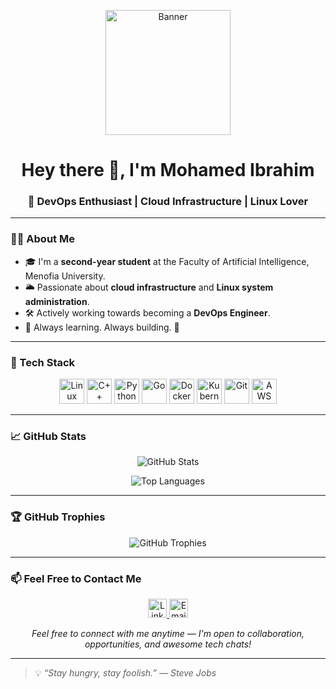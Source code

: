 <p align="center">
  <img src="https://media.giphy.com/media/v1.Y2lkPTc5MGI3NjExcWx3ajhrdm13NzUyeTE5ZzQ1ZWF4b2lqMHY4eXV2eGcycmpyNmJkdiZlcD12MV9naWZzX3NlYXJjaCZjdD1n/S9d8XB557e8phGLBVS/giphy.gif" alt="Banner" height="200" />
</p>

<h1 align="center">Hey there 👋, I'm Mohamed Ibrahim</h1>
<h3 align="center">
🚀 DevOps Enthusiast | Cloud Infrastructure | Linux Lover
</h3>

---

### 👨‍🎓 About Me

- 🎓 I'm a **second-year student** at the Faculty of Artificial Intelligence, Menofia University.
- 🌥️ Passionate about **cloud infrastructure** and **Linux system administration**.
- 🛠️ Actively working towards becoming a **DevOps Engineer**.
- 🔁 Always learning. Always building. 🚀

---

### 🧠 Tech Stack

<p align="center">
  <img src="https://cdn.jsdelivr.net/gh/devicons/devicon/icons/linux/linux-original.svg" height="40" alt="Linux" />
  <img src="https://cdn.jsdelivr.net/gh/devicons/devicon/icons/cplusplus/cplusplus-original.svg" height="40" alt="C++" />
  <img src="https://cdn.jsdelivr.net/gh/devicons/devicon/icons/python/python-original.svg" height="40" alt="Python" />
  <img src="https://cdn.jsdelivr.net/gh/devicons/devicon/icons/go/go-original.svg" height="40" alt="Go" />
  <img src="https://cdn.jsdelivr.net/gh/devicons/devicon/icons/docker/docker-original.svg" height="40" alt="Docker" />
  <img src="https://cdn.jsdelivr.net/gh/devicons/devicon/icons/kubernetes/kubernetes-plain.svg" height="40" alt="Kubernetes" />
  <img src="https://cdn.jsdelivr.net/gh/devicons/devicon/icons/git/git-original.svg" height="40" alt="Git" />
  <img src="https://cdn.jsdelivr.net/gh/devicons/devicon/icons/amazonwebservices/amazonwebservices-original.svg" height="40" alt="AWS" />
</p>

---

### 📈 GitHub Stats

<p align="center">
  <img src="https://github-readme-stats.vercel.app/api?username=mohamed-ibrahim09&show_icons=true&theme=radical" alt="GitHub Stats" />
</p>

<p align="center">
  <img src="https://github-readme-stats.vercel.app/api/top-langs/?username=mohamed-ibrahim09&layout=compact&theme=radical" alt="Top Languages" />
</p>

---

### 🏆 GitHub Trophies

<p align="center">
  <img src="https://github-profile-trophy.vercel.app/?username=mohamed-ibrahim09&theme=onedark&margin-w=10&row=1&column=7" alt="GitHub Trophies" />
</p>

---

### 📫 Feel Free to Contact Me

<p align="center">
  <a href="https://www.linkedin.com/in/mohamed-ibrahim-b2663a331" target="_blank">
    <img src="https://cdn.jsdelivr.net/gh/devicons/devicon/icons/linkedin/linkedin-original.svg" height="30" alt="LinkedIn" />
  </a>
  <a href="mailto:midonnn0099@gmail.com" target="_blank">
    <img src="https://upload.wikimedia.org/wikipedia/commons/4/4e/Gmail_Icon.png" height="30" alt="Email" />
  </a>
</p>

<p align="center"><i>Feel free to connect with me anytime — I'm open to collaboration, opportunities, and awesome tech chats!</i></p>

---

> 💡 *“Stay hungry, stay foolish.” — Steve Jobs*
